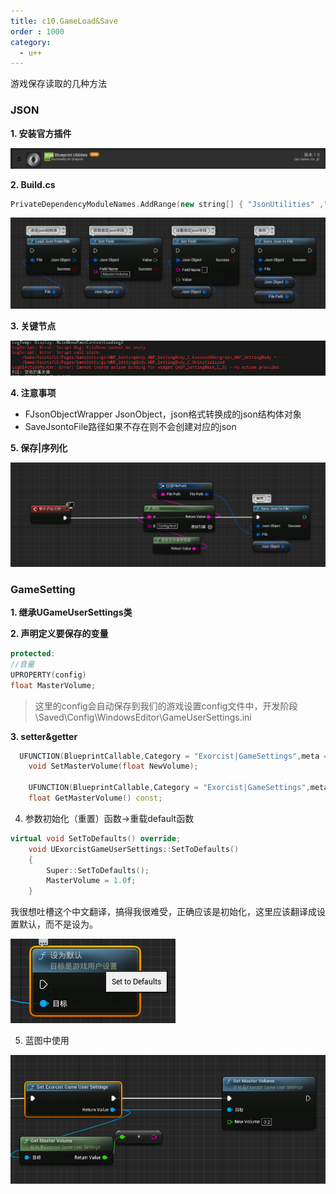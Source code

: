 ```yaml
---
title: c10.GameLoad&Save
order : 1000
category:
  - u++
---
```


<chatmessage avatar="../../assets/emoji/hx.png" :avatarWidth="40" >
游戏保存读取的几种方法
</chatmessage>


### JSON

**1. 安装官方插件**

![](..%2Fassets%2Fjson.png)

**2. Build.cs**

```cpp
PrivateDependencyModuleNames.AddRange(new string[] { "JsonUtilities" ,"Json", "JsonBlueprintUtilities" });
```
![](..%2Fassets%2Fjson2.png)

**3. 关键节点**


![](..%2Fassets%2Fjson3.png)

**4. 注意事项**

- FJsonObjectWrapper JsonObject，json格式转换成的json结构体对象
- SaveJsontoFile路径如果不存在则不会创建对应的json

**5. 保存|序列化**

![](..%2Fassets%2Fjson4.png)


### GameSetting

**1. 继承UGameUserSettings类**

**2. 声明定义要保存的变量**

```cpp
protected:
//音量
UPROPERTY(config)
float MasterVolume;
```

>这里的config会自动保存到我们的游戏设置config文件中，开发阶段\Saved\Config\WindowsEditor\GameUserSettings.ini

**3. setter&getter**

```cpp
  UFUNCTION(BlueprintCallable,Category = "Exorcist|GameSettings",meta = (ToolTip ="Exorcist SetMasterVolume Function"))
    void SetMasterVolume(float NewVolume);

    UFUNCTION(BlueprintCallable,Category = "Exorcist|GameSettings",meta = (ToolTip ="Exorcist GetMasterVolume Function"))
    float GetMasterVolume() const;

```
4. 参数初始化（重置）函数->重载default函数

```cpp
virtual void SetToDefaults() override;  
    void UExorcistGameUserSettings::SetToDefaults()
    {
        Super::SetToDefaults();
        MasterVolume = 1.0f;      
    }
```
<chatmessage avatar="../../assets/emoji/hx.png" :avatarWidth="40" >
我很想吐槽这个中文翻译，搞得我很难受，正确应该是初始化，这里应该翻译成设置默认，而不是设为。
</chatmessage>

![](..%2Fassets%2Fjson7.png)

5. 蓝图中使用

 ![](..%2Fassets%2Fjson8.png)
